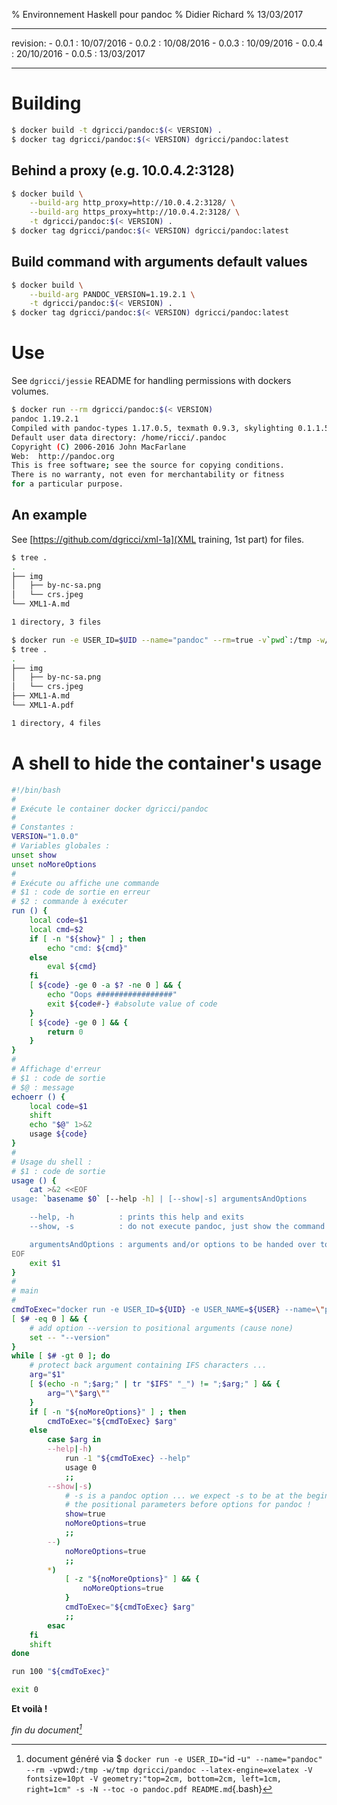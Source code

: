 % Environnement Haskell pour pandoc
% Didier Richard
% 13/03/2017

---

revision:
    - 0.0.1 : 10/07/2016
    - 0.0.2 : 10/08/2016
    - 0.0.3 : 10/09/2016
    - 0.0.4 : 20/10/2016
    - 0.0.5 : 13/03/2017

---

# Building #

```bash
$ docker build -t dgricci/pandoc:$(< VERSION) .
$ docker tag dgricci/pandoc:$(< VERSION) dgricci/pandoc:latest
```

## Behind a proxy (e.g. 10.0.4.2:3128) ##

```bash
$ docker build \
    --build-arg http_proxy=http://10.0.4.2:3128/ \
    --build-arg https_proxy=http://10.0.4.2:3128/ \
    -t dgricci/pandoc:$(< VERSION) .
$ docker tag dgricci/pandoc:$(< VERSION) dgricci/pandoc:latest
```

## Build command with arguments default values ##

```bash
$ docker build \
    --build-arg PANDOC_VERSION=1.19.2.1 \
    -t dgricci/pandoc:$(< VERSION) .
$ docker tag dgricci/pandoc:$(< VERSION) dgricci/pandoc:latest
```

# Use #

See `dgricci/jessie` README for handling permissions with dockers volumes.

```bash
$ docker run --rm dgricci/pandoc:$(< VERSION)
pandoc 1.19.2.1
Compiled with pandoc-types 1.17.0.5, texmath 0.9.3, skylighting 0.1.1.5
Default user data directory: /home/ricci/.pandoc
Copyright (C) 2006-2016 John MacFarlane
Web:  http://pandoc.org
This is free software; see the source for copying conditions.
There is no warranty, not even for merchantability or fitness
for a particular purpose.
```

## An example ##

See [https://github.com/dgricci/xml-1a](XML training, 1st part) for files.

```bash
$ tree .
.
├── img
│   ├── by-nc-sa.png
│   └── crs.jpeg
└── XML1-A.md

1 directory, 3 files

$ docker run -e USER_ID=$UID --name="pandoc" --rm=true -v`pwd`:/tmp -w/tmp dgricci/pandoc -s -N --toc -o XML1-A.pdf XML1-A.md
$ tree .
.
├── img
│   ├── by-nc-sa.png
│   └── crs.jpeg
├── XML1-A.md
└── XML1-A.pdf

1 directory, 4 files
```

# A shell to hide the container's usage #

```bash
#!/bin/bash
#
# Exécute le container docker dgricci/pandoc
#
# Constantes :
VERSION="1.0.0"
# Variables globales :
unset show
unset noMoreOptions
#
# Exécute ou affiche une commande
# $1 : code de sortie en erreur
# $2 : commande à exécuter
run () {
    local code=$1
    local cmd=$2
    if [ -n "${show}" ] ; then
        echo "cmd: ${cmd}"
    else
        eval ${cmd}
    fi
    [ ${code} -ge 0 -a $? -ne 0 ] && {
        echo "Oops #################"
        exit ${code#-} #absolute value of code
    }
    [ ${code} -ge 0 ] && {
        return 0
    }
}
#
# Affichage d'erreur
# $1 : code de sortie
# $@ : message
echoerr () {
    local code=$1
    shift
    echo "$@" 1>&2
    usage ${code}
}
#
# Usage du shell :
# $1 : code de sortie
usage () {
    cat >&2 <<EOF
usage: `basename $0` [--help -h] | [--show|-s] argumentsAndOptions

    --help, -h          : prints this help and exits
    --show, -s          : do not execute pandoc, just show the command to be executed

    argumentsAndOptions : arguments and/or options to be handed over to pandoc
EOF
    exit $1
}
#
# main
#
cmdToExec="docker run -e USER_ID=${UID} -e USER_NAME=${USER} --name=\"pandoc$$\" --rm=true -v`pwd`:/tmp -w/tmp dgricci/pandoc pandoc"
[ $# -eq 0 ] && {
    # add option --version to positional arguments (cause none)
    set -- "--version"
}
while [ $# -gt 0 ]; do
    # protect back argument containing IFS characters ...
    arg="$1"
    [ $(echo -n ";$arg;" | tr "$IFS" "_") != ";$arg;" ] && {
        arg="\"$arg\""
    }
    if [ -n "${noMoreOptions}" ] ; then
        cmdToExec="${cmdToExec} $arg"
    else
        case $arg in
        --help|-h)
            run -1 "${cmdToExec} --help"
            usage 0
            ;;
        --show|-s)
            # -s is a pandoc option ... we expect -s to be at the beginning of
            # the positional parameters before options for pandoc !
            show=true
            noMoreOptions=true
            ;;
        --)
            noMoreOptions=true
            ;;
        *)
            [ -z "${noMoreOptions}" ] && {
                noMoreOptions=true
            }
            cmdToExec="${cmdToExec} $arg"
            ;;
        esac
    fi
    shift
done

run 100 "${cmdToExec}"

exit 0
```

__Et voilà !__


_fin du document[^pandoc_gen]_

[^pandoc_gen]: document généré via $ `docker run -e USER_ID="`id -u`" --name="pandoc" --rm -v`pwd`:/tmp -w/tmp dgricci/pandoc --latex-engine=xelatex -V fontsize=10pt -V geometry:"top=2cm, bottom=2cm, left=1cm, right=1cm" -s -N --toc -o pandoc.pdf README.md`{.bash}

